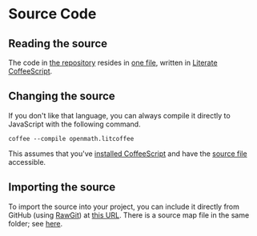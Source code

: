 
# Source Code

## Reading the source

The code in [the repository](https://github.com/lurchmath/openmath-js)
resides in [one
file](https://github.com/lurchmath/openmath-js/blob/master/openmath.litcoffee),
written in [Literate CoffeeScript](http://coffeescript.org/#literate).

## Changing the source

If you don't like that language, you can always compile it directly to
JavaScript with the following command.

```
coffee --compile openmath.litcoffee
```

This assumes that you've [installed
CoffeeScript](http://coffeescript.org/#installation) and have the [source
file](https://github.com/lurchmath/openmath-js/blob/master/openmath.litcoffee)
accessible.

## Importing the source

To import the source into your project, you can include it directly from
GitHub (using [RawGit](http://rawgit.com)) at [this
URL](https://cdn.rawgit.com/lurchmath/openmath-js/84f93b7c/openmath.js).
There is a source map file in the same folder; see
[here](https://github.com/lurchmath/openmath-js/blob/master/README.md).
